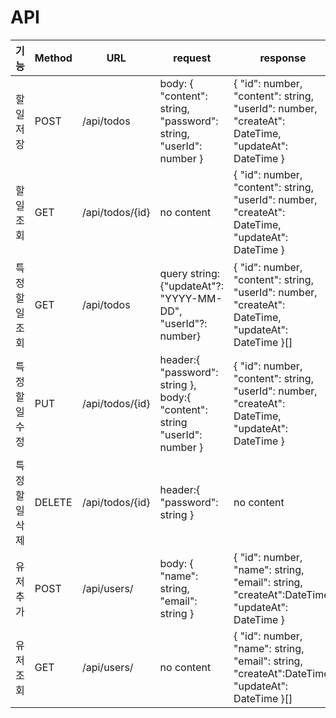 # API

| 기능       | Method | URL             | request                                                                    | response                                                                                            | 상태 코드 |
|----------|--------|-----------------|----------------------------------------------------------------------------|-----------------------------------------------------------------------------------------------------|-------|
| 할일 저장    | POST   | /api/todos      | body: { "content": string, "password": string, "userId": number }          | { "id": number, "content": string, "userId": number, "createAt": DateTime, "updateAt": DateTime }   | 200   |
| 할일 조회    | GET    | /api/todos/{id} | no content                                                                 | { "id": number, "content": string, "userId": number, "createAt": DateTime, "updateAt": DateTime }   | 200   |
| 특정 할일 조회 | GET    | /api/todos      | query string: {"updateAt"?: "YYYY-MM-DD", "userId"?: number}               | { "id": number, "content": string, "userId": number, "createAt": DateTime, "updateAt": DateTime }[] | 200   |
| 특정 할일 수정 | PUT    | /api/todos/{id} | header:{ "password": string }, body:{ "content": string "userId": number } | { "id": number, "content": string, "userId": number, "createAt": DateTime, "updateAt": DateTime }   | 200   |
| 특정 할일 삭제 | DELETE | /api/todos/{id} | header:{ "password": string }                                              | no content                                                                                          | 204   |
| 유저 추가    | POST   | /api/users/     | body: { "name": string, "email": string  }                                 | { "id": number, "name": string, "email": string, "createAt":DateTime, "updateAt": DateTime  }       | 200   |
| 유저 조회    | GET    | /api/users/     | no content                                                                 | { "id": number, "name": string, "email": string, "createAt":DateTime, "updateAt": DateTime  }[]     | 200   |

